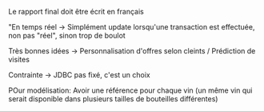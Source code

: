 Le rapport final doit être écrit en français

"En temps réel -> Simplément update lorsqu'une transaction est effectuée, non pas "réel", sinon trop de boulot

Très bonnes idées -> Personnalisation d'offres selon cleints / Prédiction de visites

Contrainte -> JDBC pas fixé, c'est un choix

POur modélisation: Avoir une référence pour chaque vin (un même vin qui serait disponible dans plusieurs tailles de bouteilles différentes)
